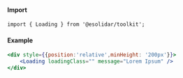 #### Import
``` html
import { Loading } from '@esolidar/toolkit';
```
#### Example
``` jsx
<div style={{position:'relative',minHeight: '200px'}}>
    <Loading loadingClass="" message="Lorem Ipsum" />
</div>
```

